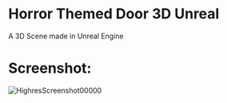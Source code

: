 # Horror Themed Door 3D Unreal
 
A 3D Scene made in Unreal Engine

# Screenshot:

![HighresScreenshot00000](https://github.com/user-attachments/assets/9e84922c-cc7a-45ed-bd0d-b08533ec4cbb)
